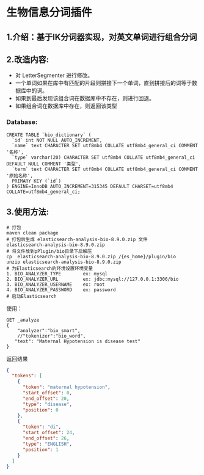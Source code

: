 # 生物信息分词插件
## 1.介绍：基于IK分词器实现，对英文单词进行组合分词

## 2.改造内容:

* 对 LetterSegmenter 进行修改。
* 一个单词如果在库中有匹配的片段则拼接下一个单词，直到拼接后的词等于数据库中的词。
* 如果到最后发现该组合词在数据库中不存在，则进行回退。
* 如果组合词在数据库中存在，则返回该类型

### Database:

```mysql
CREATE TABLE `bio_dictionary` (
  `id` int NOT NULL AUTO_INCREMENT,
  `name` text CHARACTER SET utf8mb4 COLLATE utf8mb4_general_ci COMMENT '名称',
  `type` varchar(20) CHARACTER SET utf8mb4 COLLATE utf8mb4_general_ci DEFAULT NULL COMMENT '类型',
  `term` text CHARACTER SET utf8mb4 COLLATE utf8mb4_general_ci COMMENT '原始名称',
  PRIMARY KEY (`id`)
) ENGINE=InnoDB AUTO_INCREMENT=315345 DEFAULT CHARSET=utf8mb4 COLLATE=utf8mb4_general_ci;
```

## 3.使用方法:

```shell
# 打包
maven clean package
# 打包后生成 elasticsearch-analysis-bio-8.9.0.zip 文件
elasticsearch-analysis-bio-8.9.0.zip
# 将文件放到pPlugin/bio目录下后解压
cp  elasticsearch-analysis-bio-8.9.0.zip /{es_home}/plugin/bio
unzip elasticsearch-analysis-bio-8.9.0.zip
# 为Elasticsearch的环境设置环境变量
1. BIO_ANALYZER_TYPE        ex: mysql
2. BIO_ANALYZER_URL         ex: jdbc:mysql://127.0.0.1:3306/bio
3. BIO_ANALYZER_USERNAME    ex: root
4. BIO_ANALYZER_PASSWORD    ex: password
# 启动Elasticsearch
```

使用：

```http
GET _analyze
{
    "analyzer":"bio_smart",
    //"tokenizer":"bio_word",
   "text": "Maternal Hypotension is disease test"
}
```

返回结果
```json
{
  "tokens": [
    {
      "token": "maternal hypotension",
      "start_offset": 0,
      "end_offset": 20,
      "type": "disease",
      "position": 0
    },
    {
      "token": "di",
      "start_offset": 24,
      "end_offset": 26,
      "type": "ENGLISH",
      "position": 1
    }
  ]
}
```
